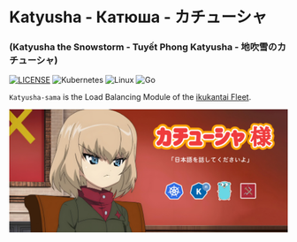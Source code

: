 # Katyusha - Катюша - カチューシャ

### (Katyusha the Snowstorm - Tuyết Phong Katyusha - 地吹雪のカチューシャ)

[![LICENSE](https://img.shields.io/badge/license-Apache%202.0-blue.svg)](https://www.apache.org/licenses/LICENSE-2.0)
![Kubernetes](https://img.shields.io/badge/kubernetes-%23326ce5.svg?style=for-the-badge&logo=kubernetes&logoColor=white)
![Linux](https://img.shields.io/badge/Linux-FCC624?style=for-the-badge&logo=linux&logoColor=black)
![Go](https://img.shields.io/badge/go-%2300ADD8.svg?style=for-the-badge&logo=go&logoColor=white)

`Katyusha-sama` is the Load Balancing Module of the [ikukantai Fleet](https://github.com/bonavadeur/ikukantai).

![](docs/images/katyusha_wp.jpg)
